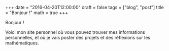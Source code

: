 +++
date = "2016-04-20T12:00:00"
draft = false
tags = ["blog", "post"]
title = "Bonjour !"
math = true
+++

Bonjour !

Voici mon site personnel où vous pouvez trouver mes informations personnelles, et où je vais poster des projets et des réflexions sur les mathématiques.
